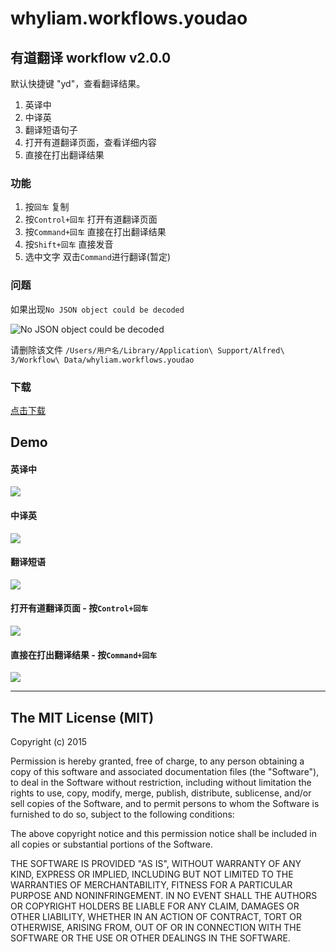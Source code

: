 # whyliam.workflows.youdao

## 有道翻译 workflow v2.0.0

默认快捷键 "yd"，查看翻译结果。

1. 英译中
2. 中译英
3. 翻译短语句子
4. 打开有道翻译页面，查看详细内容
5. 直接在打出翻译结果

### 功能

1. 按`回车` 复制
2. 按`Control+回车` 打开有道翻译页面
3. 按`Command+回车` 直接在打出翻译结果
4. 按`Shift+回车` 直接发音
5. 选中文字 双击`Command`进行翻译(暂定)

### 问题

如果出现`No JSON object could be decoded`

![No JSON object could be decoded](https://cloud.githubusercontent.com/assets/12092275/16805774/590a4064-4944-11e6-9b12-d8218024c032.png)

请删除该文件
`/Users/用户名/Library/Application\ Support/Alfred\ 3/Workflow\ Data/whyliam.workflows.youdao`

### 下载

[点击下载](https://github.com/liszd/whyliam.workflows.youdao/releases/download/1.2.5/whyliam.workflows.youdao.alfredworkflow)

## Demo

#### 英译中

![](http://ww2.sinaimg.cn/large/48910e01gw1erucr05z85g213p0kbqhn.gif)

#### 中译英

![](http://ww2.sinaimg.cn/large/48910e01gw1erucrd5tnmg213p0kbk6q.gif)

#### 翻译短语

![](http://ww2.sinaimg.cn/large/48910e01gw1erucrvb9a8g213p0kbqhn.gif)

#### 打开有道翻译页面 - 按`Control+回车`

![](http://ww4.sinaimg.cn/large/48910e01gw1erucsmvtkgg213l0kaqq2.gif)

#### 直接在打出翻译结果 - 按`Command+回车`

![](http://ww3.sinaimg.cn/large/48910e01gw1eructbvt9rg213p0jh0wi.gif)

---

## The MIT License (MIT)

Copyright (c) 2015

Permission is hereby granted, free of charge, to any person obtaining a copy
of this software and associated documentation files (the "Software"), to deal
in the Software without restriction, including without limitation the rights
to use, copy, modify, merge, publish, distribute, sublicense, and/or sell
copies of the Software, and to permit persons to whom the Software is
furnished to do so, subject to the following conditions:

The above copyright notice and this permission notice shall be included in
all copies or substantial portions of the Software.

THE SOFTWARE IS PROVIDED "AS IS", WITHOUT WARRANTY OF ANY KIND, EXPRESS OR
IMPLIED, INCLUDING BUT NOT LIMITED TO THE WARRANTIES OF MERCHANTABILITY,
FITNESS FOR A PARTICULAR PURPOSE AND NONINFRINGEMENT. IN NO EVENT SHALL THE
AUTHORS OR COPYRIGHT HOLDERS BE LIABLE FOR ANY CLAIM, DAMAGES OR OTHER
LIABILITY, WHETHER IN AN ACTION OF CONTRACT, TORT OR OTHERWISE, ARISING FROM,
OUT OF OR IN CONNECTION WITH THE SOFTWARE OR THE USE OR OTHER DEALINGS IN
THE SOFTWARE.

